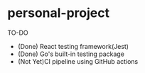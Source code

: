 # personal-project

TO-DO
- (Done) React testing framework(Jest)
- (Done) Go's built-in testing package
- (Not Yet)CI pipeline using GitHub actions
